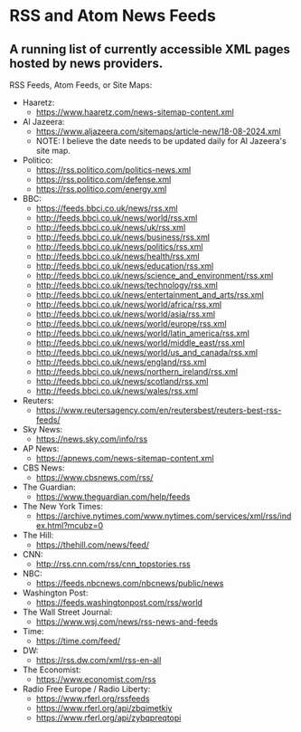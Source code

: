 
# RSS and Atom News Feeds
A running list of currently accessible XML pages hosted by news providers.
----
RSS Feeds, Atom Feeds, or Site Maps:
- Haaretz:
    - https://www.haaretz.com/news-sitemap-content.xml
- Al Jazeera:
    - https://www.aljazeera.com/sitemaps/article-new/18-08-2024.xml
    - NOTE: I believe the date needs to be updated daily for Al Jazeera's site map.
- Politico:
    - https://rss.politico.com/politics-news.xml
    - https://rss.politico.com/defense.xml
    - https://rss.politico.com/energy.xml
- BBC:
    - https://feeds.bbci.co.uk/news/rss.xml
    - http://feeds.bbci.co.uk/news/world/rss.xml
    - http://feeds.bbci.co.uk/news/uk/rss.xml
    - http://feeds.bbci.co.uk/news/business/rss.xml
    - http://feeds.bbci.co.uk/news/politics/rss.xml
    - http://feeds.bbci.co.uk/news/health/rss.xml
    - http://feeds.bbci.co.uk/news/education/rss.xml
    - http://feeds.bbci.co.uk/news/science_and_environment/rss.xml
    - http://feeds.bbci.co.uk/news/technology/rss.xml
    - http://feeds.bbci.co.uk/news/entertainment_and_arts/rss.xml
    - http://feeds.bbci.co.uk/news/world/africa/rss.xml
    - http://feeds.bbci.co.uk/news/world/asia/rss.xml
    - http://feeds.bbci.co.uk/news/world/europe/rss.xml
    - http://feeds.bbci.co.uk/news/world/latin_america/rss.xml
    - http://feeds.bbci.co.uk/news/world/middle_east/rss.xml
    - http://feeds.bbci.co.uk/news/world/us_and_canada/rss.xml
    - http://feeds.bbci.co.uk/news/england/rss.xml
    - http://feeds.bbci.co.uk/news/northern_ireland/rss.xml
    - http://feeds.bbci.co.uk/news/scotland/rss.xml
    - http://feeds.bbci.co.uk/news/wales/rss.xml
- Reuters:
    - https://www.reutersagency.com/en/reutersbest/reuters-best-rss-feeds/
- Sky News:
    - https://news.sky.com/info/rss
- AP News:
    - https://apnews.com/news-sitemap-content.xml
- CBS News:
    - https://www.cbsnews.com/rss/
- The Guardian:
    - https://www.theguardian.com/help/feeds
- The New York Times:
    - https://archive.nytimes.com/www.nytimes.com/services/xml/rss/index.html?mcubz=0
- The Hill:
    - https://thehill.com/news/feed/
- CNN:
    - http://rss.cnn.com/rss/cnn_topstories.rss 
- NBC:
    - https://feeds.nbcnews.com/nbcnews/public/news
- Washington Post:
    - https://feeds.washingtonpost.com/rss/world
- The Wall Street Journal:
    - https://www.wsj.com/news/rss-news-and-feeds
- Time:
    - https://time.com/feed/
- DW:
    - https://rss.dw.com/xml/rss-en-all
- The Economist:
    - https://www.economist.com/rss
- Radio Free Europe / Radio Liberty:
    - https://www.rferl.org/rssfeeds
    - https://www.rferl.org/api/zbqimetkiy
    - https://www.rferl.org/api/zybqpreqtopi
